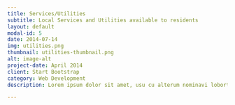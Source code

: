 ```yaml
---
title: Services/Utilities
subtitle: Local Services and Utilities available to residents
layout: default
modal-id: 5
date: 2014-07-14
img: utilities.png
thumbnail: utilities-thumbnail.png
alt: image-alt
project-date: April 2014
client: Start Bootstrap
category: Web Development
description: Lorem ipsum dolor sit amet, usu cu alterum nominavi lobortis. At duo novum diceret. Tantas apeirian vix et, usu sanctus postulant inciderint ut, populo diceret necessitatibus in vim. Cu eum dicam feugiat noluisse.

---
```

